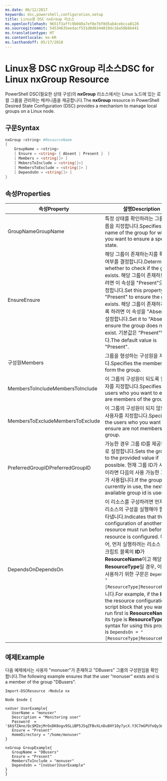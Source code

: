 ```yaml
---
ms.date: 06/12/2017
keywords: dsc,powershell,configuration,setup
title: Linux용 DSC nxGroup 리소스
ms.openlocfilehash: 9651f3affc9b040a7ef8e7bf8d5ab4cebcca8128
ms.sourcegitcommit: 54534635eedacf531d8d6344019dc16a50b8b441
ms.translationtype: HT
ms.contentlocale: ko-KR
ms.lasthandoff: 05/17/2018
---
```

# <a name="dsc-for-linux-nxgroup-resource"></a><span data-ttu-id="53ed9-103">Linux용 DSC nxGroup 리소스</span><span class="sxs-lookup"><span data-stu-id="53ed9-103">DSC for Linux nxGroup Resource</span></span>

<span data-ttu-id="53ed9-104">PowerShell DSC(필요한 상태 구성)의 **nxGroup** 리소스에서는 Linux 노드에 있는 로컬 그룹을 관리하는 메커니즘을 제공합니다.</span><span class="sxs-lookup"><span data-stu-id="53ed9-104">The **nxGroup** resource in PowerShell Desired State Configuration (DSC) provides a mechanism to manage local groups on a Linux node.</span></span>

## <a name="syntax"></a><span data-ttu-id="53ed9-105">구문</span><span class="sxs-lookup"><span data-stu-id="53ed9-105">Syntax</span></span>

```powershell
nxGroup <string> #ResourceName
{
    GroupName = <string>
    [ Ensure = <string> { Absent | Present }  ]
    [ Members = <string[]> ]
    [ MebersToInclude = <string[]>]
    [ MembersToExclude = <string[]> ]
    [ DependsOn = <string[]> ]
}

```

## <a name="properties"></a><span data-ttu-id="53ed9-106">속성</span><span class="sxs-lookup"><span data-stu-id="53ed9-106">Properties</span></span>

|  <span data-ttu-id="53ed9-107">속성</span><span class="sxs-lookup"><span data-stu-id="53ed9-107">Property</span></span> |  <span data-ttu-id="53ed9-108">설명</span><span class="sxs-lookup"><span data-stu-id="53ed9-108">Description</span></span> |
|---|---|
| <span data-ttu-id="53ed9-109">GroupName</span><span class="sxs-lookup"><span data-stu-id="53ed9-109">GroupName</span></span>| <span data-ttu-id="53ed9-110">특정 상태를 확인하려는 그룹의 이름을 지정합니다.</span><span class="sxs-lookup"><span data-stu-id="53ed9-110">Specifies the name of the group for which you want to ensure a specific state.</span></span>|
| <span data-ttu-id="53ed9-111">Ensure</span><span class="sxs-lookup"><span data-stu-id="53ed9-111">Ensure</span></span>| <span data-ttu-id="53ed9-112">해당 그룹이 존재하는지를 확인할지 여부를 결정합니다.</span><span class="sxs-lookup"><span data-stu-id="53ed9-112">Determines whether to check if the group exists.</span></span> <span data-ttu-id="53ed9-113">해당 그룹이 존재하도록 하려면 이 속성을 "Present"으로 설정합니다.</span><span class="sxs-lookup"><span data-stu-id="53ed9-113">Set this property to "Present" to ensure the group exists.</span></span> <span data-ttu-id="53ed9-114">해당 그룹이 존재하지 않도록 하려면 이 속성을 "Absent"으로 설정합니다.</span><span class="sxs-lookup"><span data-stu-id="53ed9-114">Set it to "Absent" to ensure the group does not exist.</span></span> <span data-ttu-id="53ed9-115">기본값은 "Present"입니다.</span><span class="sxs-lookup"><span data-stu-id="53ed9-115">The default value is "Present".</span></span>|
| <span data-ttu-id="53ed9-116">구성원</span><span class="sxs-lookup"><span data-stu-id="53ed9-116">Members</span></span>| <span data-ttu-id="53ed9-117">그룹을 형성하는 구성원을 지정합니다.</span><span class="sxs-lookup"><span data-stu-id="53ed9-117">Specifies the members that form the group.</span></span>|
| <span data-ttu-id="53ed9-118">MembersToInclude</span><span class="sxs-lookup"><span data-stu-id="53ed9-118">MembersToInclude</span></span>| <span data-ttu-id="53ed9-119">이 그룹의 구성원이 되도록 할 사용자를 지정합니다.</span><span class="sxs-lookup"><span data-stu-id="53ed9-119">Specifies the users who you want to ensure are members of the group.</span></span>|
| <span data-ttu-id="53ed9-120">MembersToExclude</span><span class="sxs-lookup"><span data-stu-id="53ed9-120">MembersToExclude</span></span>| <span data-ttu-id="53ed9-121">이 그룹의 구성원이 되지 않도록 할 사용자를 지정합니다.</span><span class="sxs-lookup"><span data-stu-id="53ed9-121">Specifies the users who you want to ensure are not members of the group.</span></span>|
| <span data-ttu-id="53ed9-122">PreferredGroupID</span><span class="sxs-lookup"><span data-stu-id="53ed9-122">PreferredGroupID</span></span>| <span data-ttu-id="53ed9-123">가능한 경우 그룹 ID를 제공된 값으로 설정합니다.</span><span class="sxs-lookup"><span data-stu-id="53ed9-123">Sets the group id to the provided value if possible.</span></span> <span data-ttu-id="53ed9-124">현재 그룹 ID가 사용 중이라면 다음의 사용 가능한 그룹 ID가 사용됩니다.</span><span class="sxs-lookup"><span data-stu-id="53ed9-124">If the group id is currently in use, the next available group id is used.</span></span>|
| <span data-ttu-id="53ed9-125">DependsOn</span><span class="sxs-lookup"><span data-stu-id="53ed9-125">DependsOn</span></span> | <span data-ttu-id="53ed9-126">이 리소스를 구성하려면 먼저 다른 리소스의 구성을 실행해야 함을 나타냅니다.</span><span class="sxs-lookup"><span data-stu-id="53ed9-126">Indicates that the configuration of another resource must run before this resource is configured.</span></span> <span data-ttu-id="53ed9-127">예를 들어, 먼저 실행하려는 리소스 구성 스크립트 블록의 **ID**가 **ResourceName**이고 해당 형식이 **ResourceType**일 경우, 이 속성을 사용하기 위한 구문은 `DependsOn = "[ResourceType]ResourceName"`입니다.</span><span class="sxs-lookup"><span data-stu-id="53ed9-127">For example, if the **ID** of the resource configuration script block that you want to run first is **ResourceName** and its type is **ResourceType**, the syntax for using this property is `DependsOn = "[ResourceType]ResourceName"`.</span></span>|

## <a name="example"></a><span data-ttu-id="53ed9-128">예제</span><span class="sxs-lookup"><span data-stu-id="53ed9-128">Example</span></span>

<span data-ttu-id="53ed9-129">다음 예제에서는 사용자 "monuser"가 존재하고 "DBusers" 그룹의 구성원임을 확인합니다.</span><span class="sxs-lookup"><span data-stu-id="53ed9-129">The following example ensures that the user “monuser” exists and is a member of the group "DBusers".</span></span>

```
Import-DSCResource -Module nx

Node $node {

nxUser UserExample{
   UserName = "monuser"
   Description = "Monitoring user"
   Password  =    '$6$fZAne/Qc$MZejMrOxDK0ogv9SLiBP5J5qZFBvXLnDu8HY1Oy7ycX.Y3C7mGPUfeQy3A82ev3zIabhDQnj2ayeuGn02CqE/0'
   Ensure = "Present"
   HomeDirectory = "/home/monuser"
}

nxGroup GroupExample{
   GroupName = "DBusers"
   Ensure = "Present"
   MembersToInclude = "monuser"
   DependsOn = "[nxUser]UserExample"
}
}
```